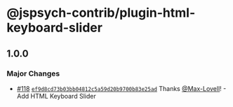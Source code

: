 # @jspsych-contrib/plugin-html-keyboard-slider

## 1.0.0

### Major Changes

- [#118](https://github.com/jspsych/jspsych-contrib/pull/118) [`ef9d8cd73b03bb04812c5a59d20b9700b83e25ad`](https://github.com/jspsych/jspsych-contrib/commit/ef9d8cd73b03bb04812c5a59d20b9700b83e25ad) Thanks [@Max-Lovell](https://github.com/Max-Lovell)! - Add HTML Keyboard Slider
